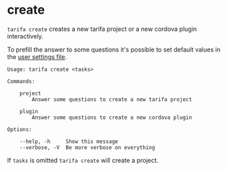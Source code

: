 # create

`tarifa create` creates a new tarifa project or a new cordova plugin interactively.

To prefill the answer to some questions it's possible to set default values in the [user settings file](../settings/index.md).

```
Usage: tarifa create <tasks>

Commands:

    project
        Answer some questions to create a new tarifa project

    plugin
        Answer some questions to create a new cordova plugin

Options:

    --help, -h     Show this message
    --verbose, -V  Be more verbose on everything
```

If `tasks` is omitted `tarifa create` will create a project.
